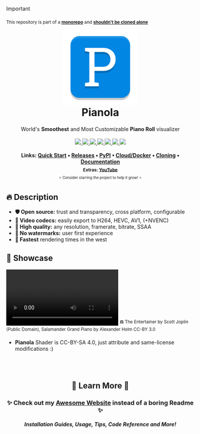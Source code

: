 > [!IMPORTANT]
> <sub>This repository is part of a [**monorepo**](https://github.com/BrokenSource/BrokenSource) and [**shouldn't be cloned alone**](https://brokensrc.dev/get/source)</sub>

<!-- PyPI Start -->
<div align="center">
  <a href="https://brokensrc.dev/pianola"><img src="https://raw.githubusercontent.com/BrokenSource/Pianola/main/Pianola/Resources/Images/Pianola.png" width="200"></a>
  <h1 style="margin-top: 0">Pianola</h1>
  World's <b>Smoothest</b> and Most Customizable <b>Piano Roll</b> visualizer
  <br>
  <br>
  <a href="https://pypi.org/project/pianola/">
    <img src="https://img.shields.io/pypi/v/pianola?label=PyPI&color=blue">
  </a>
  <a href="https://pypi.org/project/pianola/">
    <img src="https://img.shields.io/pypi/dw/pianola?label=Installs&color=blue">
  </a>
  <a href="https://github.com/BrokenSource/BrokenSource">
    <img src="https://img.shields.io/github/v/tag/BrokenSource/BrokenSource?label=GitHub&color=orange">
  </a>
  <a href="https://github.com/BrokenSource/Pianola/stargazers">
    <img src="https://img.shields.io/github/stars/BrokenSource/Pianola?label=Stars&style=flat&color=orange">
  </a>
  <a href="https://github.com/BrokenSource/Pianola/releases/">
    <img src="https://img.shields.io/github/v/release/BrokenSource/Pianola?label=Release&color=light-green">
  </a>
  <a href="https://github.com/BrokenSource/Pianola/releases/">
    <img src="https://img.shields.io/github/downloads/BrokenSource/Pianola/total?label=Downloads&color=light-green">
  </a>
  <a href="https://discord.gg/KjqvcYwRHm">
    <img src="https://img.shields.io/discord/1184696441298485370?label=Discord&style=flat&color=purple">
  </a>
  <br>
  <br>
  <b>
    Links:
    <a href="https://brokensrc.dev/pianola/">Quick Start</a> •
    <a href="https://brokensrc.dev/get/releases/">Releases</a> •
    <a href="https://brokensrc.dev/get/pypi/">PyPI</a> •
    <a href="https://brokensrc.dev/get/docker/">Cloud/Docker</a> •
    <a href="https://brokensrc.dev/get/source/">Cloning</a> •
    <a href="https://brokensrc.dev/pianola/">Documentation</a>
    <br>
    <sub>
      Extras:
      <a target="_blank" href="https://www.youtube.com/@Tremeschin">YouTube</a>
    </sub>
  </b>
  <br>
  <sub><small>⭐️ Consider starring the project to help it grow! ⭐️</small></sub>
</div>

## 🔥 Description

- **🛡️ Open source:** trust and transparency, cross platform, configurable
- **📔 Video codecs:** easily export to H264, HEVC, AV1, (+NVENC)
- **🔱 High quality:** any resolution, framerate, bitrate, SSAA
- **🎨 No watermarks:** user first experience
- **🌵 Fastest** rendering times in the west

## 📸 Showcase

<video src="https://assets.brokensrc.dev/pianola/the-entertainer.mp4" controls></video>
<sup><b>⚖️</b> The Entertainer by Scott Joplin (Public Domain), Salamander Grand Piano by Alexander Holm CC-BY 3.0</sup>

- **Pianola** Shader is CC-BY-SA 4.0, just attribute and same-license modifications :)

<!-- Website end -->
<br><br><div align="center">
  <h2>🍁 Learn More 🍁</h2>
  <h3>✨ Check out my <a href="https://brokensrc.dev/get/"><b>Awesome Website</b></a> instead of a boring Readme ✨</h3>
  <h5>Installation Guides, Usage, Tips, Code Reference and More!</h5>
</div>
